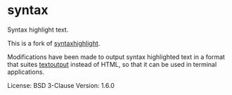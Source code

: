 # syntax

Syntax highlight text.

This is a fork of [syntaxhighlight](https://github.com/sourcegraph/syntaxhighlight).

Modifications have been made to output syntax highlighted text in a format that suites [textoutput](https://github.com/xyproto/textoutput) instead of HTML, so that it can be used in terminal applications.

License: BSD 3-Clause
Version: 1.6.0
